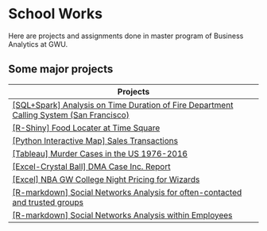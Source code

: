 # School Works
Here are projects and assignments done in master program of Business Analytics at GWU.

## Some major projects

| Projects |
| --- |
| [[SQL+Spark] Analysis on Time Duration of Fire Department Calling System (San Francisco)](https://github.com/PXJAMIE/school_works/tree/master/6212_data_management/final_project) |
| [[R-Shiny] Food Locater at Time Square](https://github.com/PXJAMIE/school_works/tree/master/6211_programming/r_shiny_app) |
| [[Python Interactive Map] Sales Transactions](https://github.com/PXJAMIE/school_works/tree/master/6211_programming/python_interactive_map) |
| [[Tableau] Murder Cases in the US 1976-2016](https://github.com/PXJAMIE/school_works/tree/master/6216_workshop) |
| [[Excel-Crystal Ball] DMA Case Inc. Report](https://github.com/PXJAMIE/school_works/tree/master/6210_decision_risk/excel_project) |
| [[Excel] NBA GW College Night Pricing for Wizards](https://github.com/PXJAMIE/school_works/tree/master/6214_pricing/final_project) |
| [[R-markdown] Social Networks Analysis for often-contacted and trusted groups](https://github.com/PXJAMIE/school_works/tree/master/6215_social_network/final_project/project_b) |
| [[R-markdown] Social Networks Analysis within Employees](https://github.com/PXJAMIE/school_works/tree/master/6215_social_network/final_project/project_a) |
